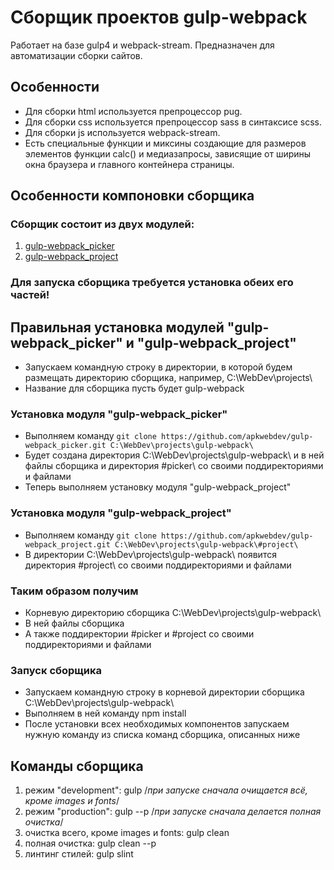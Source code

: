 # Сборщик проектов gulp-webpack

Работает на базе gulp4 и webpack-stream. Предназначен для автоматизации сборки сайтов. 

## Особенности
* Для сборки html используется препроцессор pug.
* Для сборки css используется препроцессор sass в синтаксисе scss.
* Для сборки js используется webpack-stream.
* Есть специальные функции и миксины создающие для размеров элементов функции calc()
и медиазапросы, зависящие от ширины окна браузера и главного контейнера страницы. 

## Особенности компоновки сборщика
### Сборщик состоит из двух модулей:
1. [gulp-webpack_picker](https://github.com/apkwebdev/gulp-webpack_picker/)
2. [gulp-webpack_project](https://github.com/apkwebdev/gulp-webpack_project/)
### Для запуска сборщика требуется установка обеих его частей!

## Правильная установка модулей "gulp-webpack_picker" и "gulp-webpack_project"
* Запускаем командную строку в директории, в которой будем размещать директорию сборщика, например, C:\WebDev\projects\
* Название для сборщика пусть будет gulp-webpack

### Установка модуля "gulp-webpack_picker"
* Выполняем команду ```git clone https://github.com/apkwebdev/gulp-webpack_picker.git C:\WebDev\projects\gulp-webpack\```
* Будет создана директория C:\WebDev\projects\gulp-webpack\ и в ней файлы сборщика и директория #picker\ со своими поддиректориями и файлами
* Теперь выполняем установку модуля "gulp-webpack_project"

### Установка модуля "gulp-webpack_project"
* Выполняем команду ```git clone https://github.com/apkwebdev/gulp-webpack_project.git C:\WebDev\projects\gulp-webpack\#project\```
* В директории C:\WebDev\projects\gulp-webpack\ появится директория #project\ со своими поддиректориями и файлами

### Таким образом получим
* Корневую директорию сборщика C:\WebDev\projects\gulp-webpack\ 
* В ней файлы сборщика
* А также поддиректории #picker и #project со своими поддиректориями и файлами

### Запуск сборщика
* Запускаем командную строку в корневой директории сборщика C:\WebDev\projects\gulp-webpack\
* Выполняем в ней команду npm install
* После установки всех необходимых компонентов запускаем нужную команду из списка команд сборщика, описанных ниже

## Команды сборщика
1. режим "development": gulp      /*при запуске сначала очищается всё, кроме images и fonts*/
2. режим "production": gulp --p   /*при запуске сначала делается полная очистка*/
3. очистка всего, кроме images и fonts: gulp clean
4. полная очистка: gulp clean --p
5. линтинг стилей: gulp slint
